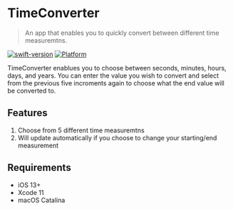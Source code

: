 # TimeConverter
> An app that enables you to quickly convert between different time measuremtns.

[![swift-version](https://img.shields.io/badge/swift-5-brightgreen)](https://github.com/apple/swift)
[![Platform](https://img.shields.io/badge/platform-iOS-lightgrey)](http://cocoapods.org/pods/LFAlertController)

TimeConverter enablues you to choose between seconds, minutes, hours, days, and years. You can enter the value you wish to convert and select from the previous five incroments again to choose what the end value will be converted to.

## Features
1. Choose from 5 different time measuremtns
2. Will update automatically if you choose to change your starting/end measurement

## Requirements
- iOS 13+
- Xcode 11
- macOS Catalina
